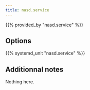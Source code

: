 ```yaml
---
title: nasd.service
---
```


{{% provided_by "nasd.service" %}}

## Options

{{% systemd_unit "nasd.service" %}}

## Additionnal notes

Nothing here.